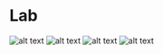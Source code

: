 # Lab
![alt text](screenshots/_X4wNwwMc88.jpg)
![alt text](screenshots/CwOzsF6-Q64.jpg)
![alt text](screenshots/QtgG93UmjCo.jpg)
![alt text](screenshots/VgjV8WYTID4.jpg)
